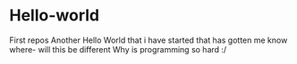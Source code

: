 # Hello-world
First repos
Another Hello World that i have started that has gotten me know where- will this be different
Why is programming so hard :/
